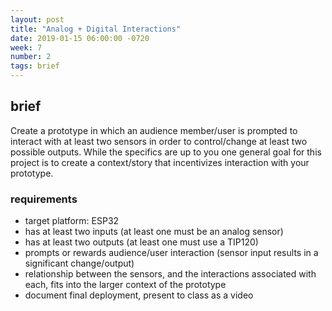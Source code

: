 ```yaml
---
layout: post
title: "Analog + Digital Interactions"
date: 2019-01-15 06:00:00 -0720
week: 7
number: 2
tags: brief
---
```


## brief

Create a prototype in which an audience member/user is prompted to interact with at least two sensors in order to control/change at least two possible outputs. While the specifics are up to you one general goal for this project is to create a context/story that incentivizes interaction with your prototype.


### requirements

* target platform: ESP32
* has at least two inputs (at least one must be an analog sensor)
* has at least two outputs (at least one must use a TIP120)
* prompts or rewards audience/user interaction (sensor input results in a significant change/output)
* relationship between the sensors, and the interactions associated with each, fits into the larger context of the prototype
* document final deployment, present to class as a video
